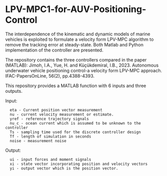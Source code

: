 # LPV-MPC1-for-AUV-Positioning-Control
The interdependence of the kinematic and dynamic models of marine vehicles is exploited to formulate a velocity form LPV-MPC algorithm to remove the tracking error at steady-state.
Both Matlab and Python implementation of the controller are presented. 

The repository contains the three controllers compared in the paper (MATLAB):
Jimoh, I.A., Yue, H. and Küçükdemiral, I.B., 2023. Autonomous underwater vehicle positioning control-a velocity form LPV-MPC approach. IFAC-PapersOnLine, 56(2), pp.4388-4393.

This repository provides a MATLAB function with 6 inputs and three outputs.

Input:
      
      eta - Current position vector measurement
      nu - current velocity measurement or estimate.
      yref - reference trajectory signals
      nu_c - ocean current which is assumed to be unknown to the controller
      Ts - sampling time used for the discrete controller design
      Tf - length of simulation in seconds
      noise - measurement noise
      
 Output:
  
      ui - input forces and moment signals
      xi - state vector incorporating position and velocity vectors
      yi - output vector which is the position vector.    
